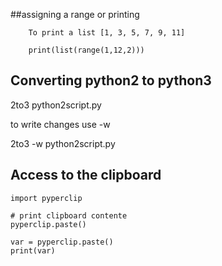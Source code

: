 
##assigning a range or printing

		To print a list [1, 3, 5, 7, 9, 11]

		print(list(range(1,12,2)))

## Converting python2 to python3

   2to3 python2script.py

   to write changes use -w

   2to3 -w python2script.py

## Access to the clipboard 

    import pyperclip

    # print clipboard contente
    pyperclip.paste()

    var = pyperclip.paste()
    print(var)
